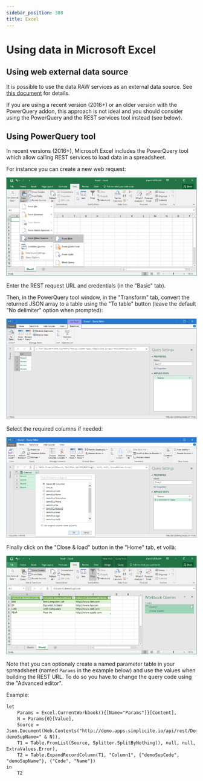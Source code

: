 ```yaml
---
sidebar_position: 380
title: Excel
---
```


Using data in Microsoft Excel
=============================

Using web external data source
------------------------------

It is possible to use the data RAW services as an external data source. See [this document](/documentation/integration/webservices/raw-services) for details.

If you are using a recent version (2016+) or an older version with the PowerQuery addon,
this approach is not ideal and you should consider using the PowerQuery and the REST services tool instead (see below).

Using PowerQuery tool
---------------------

In recent versions (2016+), Microsoft Excel includes the PowerQuery tool which allow calling REST services to load data in a spreadsheet.

For instance you can create a new web request:

![](img/excel/excel-1.png)

Enter the REST request URL and credentials (in the "Basic" tab).

Then, in the PowerQuery tool window, in the "Transform" tab, convert the returned JSON array to a table using the "To table" button (leave the default "No delimiter" option when prompted):

![](img/excel/excel-2.png)

Select the required columns if needed:

![](img/excel/excel-3.png)

Finally click on the "Close & load" button in the "Home" tab, et voilà:

![](img/excel/excel-4.png)

Note that you can optionaly create a named parameter table in your spreadsheet (named `Params` in the example below) and use the values
when building the REST URL. To do so you have to change the query code using the "Advanced editor".

Example:

```
let
    Params = Excel.CurrentWorkbook(){[Name="Params"]}[Content],
    N = Params{0}[Value],
    Source = Json.Document(Web.Contents("http://demo.apps.simplicite.io/api/rest/DemoSupplier?demoSupName=" & N)),
    T1 = Table.FromList(Source, Splitter.SplitByNothing(), null, null, ExtraValues.Error),
    T2 = Table.ExpandRecordColumn(T1, "Column1", {"demoSupCode", "demoSupName"}, {"Code", "Name"})
in
    T2
```
